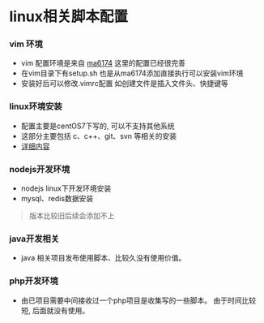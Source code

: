 # linux相关脚本配置

### vim 环境
 - vim 配置环境是来自 [ma6174](https://github.com/ma6174/vim) 这里的配置已经很完善
 - 在vim目录下有setup.sh 也是从ma6174添加直接执行可以安装vim环境
 - 安装好后可以修改.vimrc配置 如创建文件是插入文件头、快捷键等

### linux环境安装
 - 配置主要是centOS7下写的, 可以不支持其他系统
 - 这部分主要包括 c、c++、git、svn 等相关的安装
 - [详细内容](evn/)

### nodejs开发环境
 - nodejs linux下开发环境安装
 - mysql、redis数据安装
 > 版本比较旧后续会添加不上

### java开发相关
 - java 相关项目发布使用脚本、比较久没有使用价值。

### php开发环境
 - 由已项目需要中间接收过一个php项目是收集写的一些脚本。 
 由于时间比较短, 后面就没有使用。
